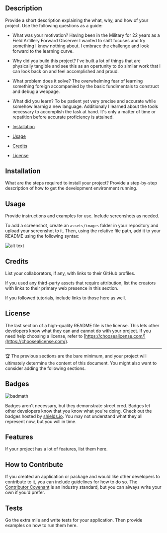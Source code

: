 # <Prework Study Guide Webpage>

## Description

Provide a short description explaining the what, why, and how of your project. Use the following questions as a guide:

- What was your motivation? Having been in the Military for 22 years as a Field Artillery Forward Observer I wanted to shift focuses and try something I knew nothing about.  I embrace the challenge and look forward to the learning curve.   
- Why did you build this project? I've built a lot of things that are physically tangible and see this as an opertunity to do similar work that I can look back on and feel accomplished and proud.
- What problem does it solve?  The overwhelming fear of learning something foreign accompanied by the basic fundimentals to construct and debug a webpage.
- What did you learn?  To be patient yet very precise and accurate while somehow learnig a new language.  Additionaly I learned about the tools necessary to accomplish the task at hand.  It's only a matter of time or repatition before accurate proficiency is attained.  

- [Installation](#NA)
- [Usage](#)
- [Credits](#NA)
- [License](#MIT)

## Installation

What are the steps required to install your project? Provide a step-by-step description of how to get the development environment running.

## Usage

Provide instructions and examples for use. Include screenshots as needed.

To add a screenshot, create an `assets/images` folder in your repository and upload your screenshot to it. Then, using the relative file path, add it to your README using the following syntax:

![alt text](assets/images/screenshot.png)

## Credits

List your collaborators, if any, with links to their GitHub profiles.

If you used any third-party assets that require attribution, list the creators with links to their primary web presence in this section.

If you followed tutorials, include links to those here as well.

## License

The last section of a high-quality README file is the license. This lets other developers know what they can and cannot do with your project. If you need help choosing a license, refer to [https://choosealicense.com/](https://choosealicense.com/).

---

🏆 The previous sections are the bare minimum, and your project will ultimately determine the content of this document. You might also want to consider adding the following sections.

## Badges

![badmath](https://img.shields.io/github/languages/top/nielsenjared/badmath)

Badges aren't necessary, but they demonstrate street cred. Badges let other developers know that you know what you're doing. Check out the badges hosted by [shields.io](https://shields.io/). You may not understand what they all represent now, but you will in time.

## Features

If your project has a lot of features, list them here.

## How to Contribute

If you created an application or package and would like other developers to contribute to it, you can include guidelines for how to do so. The [Contributor Covenant](https://www.contributor-covenant.org/) is an industry standard, but you can always write your own if you'd prefer.

## Tests

Go the extra mile and write tests for your application. Then provide examples on how to run them here.